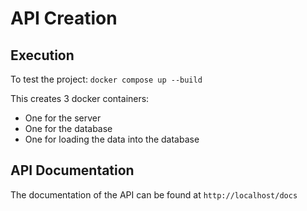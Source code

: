 # API Creation
## Execution
To test the project:
    ````
        docker compose up --build
    ````

This creates 3 docker containers: 
- One for the server
- One for the database
- One for loading the data into the database
## API Documentation
The documentation of the API can be found at ```http://localhost/docs```